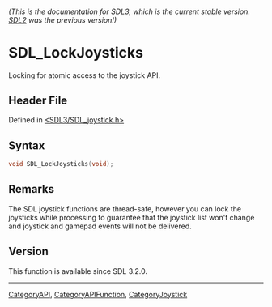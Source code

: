 ###### (This is the documentation for SDL3, which is the current stable version. [SDL2](https://wiki.libsdl.org/SDL2/) was the previous version!)
# SDL_LockJoysticks

Locking for atomic access to the joystick API.

## Header File

Defined in [<SDL3/SDL_joystick.h>](https://github.com/libsdl-org/SDL/blob/main/include/SDL3/SDL_joystick.h)

## Syntax

```c
void SDL_LockJoysticks(void);
```

## Remarks

The SDL joystick functions are thread-safe, however you can lock the
joysticks while processing to guarantee that the joystick list won't change
and joystick and gamepad events will not be delivered.

## Version

This function is available since SDL 3.2.0.

----
[CategoryAPI](CategoryAPI), [CategoryAPIFunction](CategoryAPIFunction), [CategoryJoystick](CategoryJoystick)

